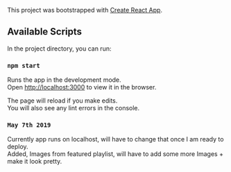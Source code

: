 This project was bootstrapped with [Create React App](https://github.com/facebook/create-react-app).

## Available Scripts

In the project directory, you can run:

### `npm start`

Runs the app in the development mode.<br>
Open [http://localhost:3000](http://localhost:3000) to view it in the browser.

The page will reload if you make edits.<br>
You will also see any lint errors in the console.

### `May 7th 2019`

Currently app runs on localhost, will have to change that once I am ready to deploy.<br>
Added, Images from featured playlist, will have to add some more Images + make it look pretty.

